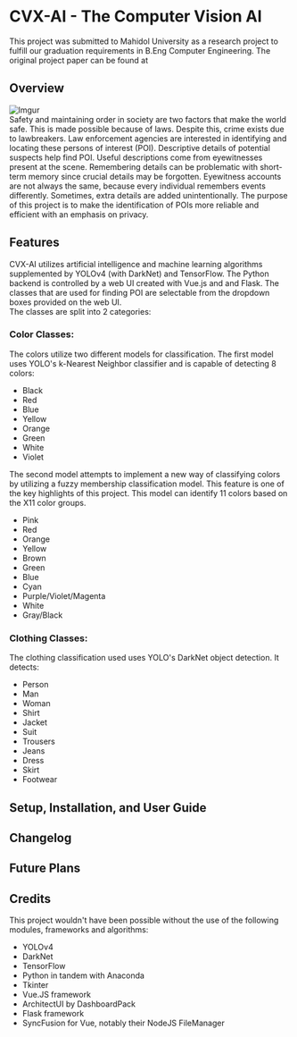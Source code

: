 # CVX-AI - The Computer Vision AI
This project was submitted to Mahidol University as a research project to fulfill our graduation requirements in B.Eng Computer Engineering. The original project paper can be found at 

## Overview
![Imgur](/cvx-ai.gif)  
Safety and maintaining order in society are two factors that make the world safe. This is made possible because of laws. Despite this, crime exists due to lawbreakers. Law enforcement agencies are interested in identifying and locating these persons of interest (POI). Descriptive details of potential suspects help find POI. Useful descriptions come from eyewitnesses present at the scene. Remembering details can be problematic with short-term memory since crucial details may be forgotten. Eyewitness accounts are not always the same, because every individual remembers events differently. Sometimes, extra details are added unintentionally. The purpose of this project is to make the identification of POIs more reliable and efficient with an emphasis on privacy.

## Features
CVX-AI utilizes artificial intelligence and machine learning algorithms supplemented by YOLOv4 (with DarkNet) and TensorFlow. The Python backend is controlled by a web UI created with Vue.js and and Flask. The classes that are used for finding POI are selectable from the dropdown boxes provided on the web UI.  
The classes are split into 2 categories:
### Color Classes:
The colors utilize two different models for classification. The first model uses YOLO's k-Nearest Neighbor classifier and is capable of detecting 8 colors:
* Black
* Red
* Blue
* Yellow
* Orange
* Green
* White
* Violet

The second model attempts to implement a new way of classifying colors by utilizing a fuzzy membership classification model. This feature is one of the key highlights of this project. This model can identify 11 colors based on the X11 color groups.
* Pink
* Red
* Orange
* Yellow
* Brown
* Green
* Blue
* Cyan
* Purple/Violet/Magenta
* White
* Gray/Black

### Clothing Classes:
The clothing classification used uses YOLO's DarkNet object detection. It detects:
* Person
* Man
* Woman
* Shirt
* Jacket
* Suit
* Trousers
* Jeans
* Dress
* Skirt
* Footwear

## Setup, Installation, and User Guide

## Changelog

## Future Plans

## Credits
This project wouldn't have been possible without the use of the following modules, frameworks and algorithms:
* YOLOv4
* DarkNet
* TensorFlow
* Python in tandem with Anaconda
* Tkinter
* Vue.JS framework
* ArchitectUI by DashboardPack
* Flask framework
* SyncFusion for Vue, notably their NodeJS FileManager
